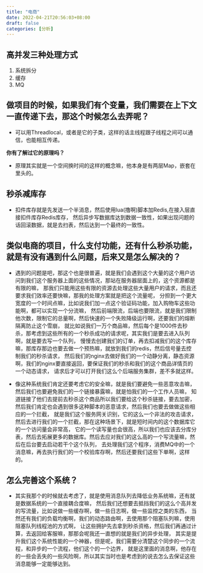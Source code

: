 ```yaml
---
title: "电商"
date: 2022-04-21T20:56:03+08:00
draft: false
categories: [分析]
---
```

## 高并发三种处理方式

1. 系统拆分
2. 缓存
3. MQ

## 做项目的时候，如果我们有个变量，我们需要在上下文一直传递下去，那这个时候怎么去弄呢？

* 可以用Threadlocal，或者是它的子类，这样的话主线程跟子线程之间可以通信，也能相互传递。 

**你有了解过它的原理吗？**

* 原理其实就是一个空间换时间的这样的概念嘛，他本身是有两层Map，嵌套在里头的。

## 秒杀减库存

* 扣件库存就是先发送一个半消息，然后使用lua(撸啊)脚本加Redis,在接入层直接扣件库存Redis库存，
然后异步写数据库达到数据一致性，如果出现问题的话回滚数据，就是去扫表，然后达到一个最终的一致性。

## 类似电商的项目，什么支付功能，还有什么秒杀功能，就是有没有遇到什么问题，后来又是怎么解决的？

* 遇到的问题是吧，那这个也是很普遍，就是我们会遇到这个大量的这个用户访问到我们这个服务器上面的这些情况，那站在服务器层面上的，这个资源都是有限的嘛，
那我们只能用这些有限的资源去处理这些大量用户的请求，而且还要求我们效率还要快嘛，那我的处理方案就是把这个流量呢，
分担到一个更大宽度的一个时间点嘛，比如说我们加一点这个验证码功能，加入购物车这些功能啊，都可以实现一个分流嘛，
然后前端限流，后端也要限流，就是我们限制他次数，限制它的总量啊，然后快速的一个失败降级运行啊，还要我们的熔断隔离防止这个雪崩，
就比如说我们一万个商品嘛，然后每个是1000件去秒杀，那考虑到这些所有的一个秒杀成功的请求呢，其实我们是要去进入队列啊，就是要去写一个队列，
慢慢去创建我们的订单，再去扣减我们的这个库存嘛，那库存那边也要去做一个预热嘛，就放到我们的redis，然后信号量去控制我们的秒杀请求，
然后我们的nginx去做好我们的一个动静分离，静态资源啊，我们的nginx要直接返回，要保证我们的秒杀和我们的这个商品详情页的一个动态请求， 
请求后才可以打开我们这么个后端服务集群，差不多就这样。

* 像这种系统我们肯定还要考虑它的安全嘛，就是我们要避免一些恶意攻击嘛，然后我们也要避免我们的一个链接暴露嘛，就是怕我们的一个工作人员嘛，
知道链接了他们去提前去秒杀这个商品所以我们要给这个秒杀链接，要去加密，然后我们肯定也会遇到很多这种脚本的恶意请求，然后我们也要去做做这些相应的一个拦截，
就是我们这个服务网关识别，它的这么一个非法的攻击请求，然后去进行我们的一个拦截，那在这种场景下，就是短时间内的这个数据库它的一个访问量会非常高，
它的一个读写量也会很高，所以我们也应该去分库分表，然后去拓展更多的数据库。然后去应对我们的这么高的一个写流量嘛，然后在后台要去启动若干个这个队列，
去处理我们这个程序，消费MQ中的一个消息嘛，再去执行我们的一个校验库存啊，然后还要我们这些下单啊，这样的。

## 怎么完善这个系统？ 

* 其实我那个的时候就去考虑了，就是使用消息队列去降低业务系统嘛，还有就是数据系统的一个直接耦合度嘛，
然后我们还想要去抵挡我们的这么个高并发的写流量，比如说做一些缓存啊，做一些日志啊，做一些监控之类的东西，
当然还有我们的负载均衡啊，我们的动态路由啊，去使用那个阻塞队列嘛，使用阻塞队列线程池的方式啊，
让这些拥护先去拿到秒杀资格，然后我们再通过计算，去返回给客服嘛，那那会呢我还一直想的就是我们的异步处理，
其实是提升我们这个系统性能的一个神器，但是呢，我们需要分清楚这个同步的一个流程，和异步的一个流程，他们这个的一个边界，
就是这里面的消息啊，他存在的一些会丢失的一些风险啊，所以其实当时也是考虑到的说去怎么去保证这些消息能够一定能够达到。


